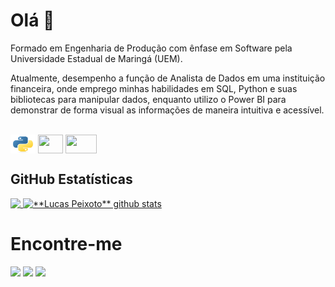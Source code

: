 # Olá 👋

 Formado em Engenharia de Produção com ênfase em Software pela Universidade Estadual de Maringá (UEM).

Atualmente, desempenho a função de Analista de Dados em uma instituição financeira, onde emprego minhas habilidades em SQL, Python e suas bibliotecas para manipular dados, enquanto utilizo o Power BI para demonstrar de forma visual as informações de maneira intuitiva e acessível.
 

  <div style="display: inline_block"><br>
  <img align="center" alt="Rafa-Python" height="30" width="40" src="https://raw.githubusercontent.com/devicons/devicon/master/icons/python/python-original.svg">
  <img align="center" alt="" height="30" width="40" src="https://user-images.githubusercontent.com/40461634/114240226-2f506580-9955-11eb-849b-e2a25117d681.png">
  <img align="center" alt="" height="30" width="50" src="https://github.com/marclelijveld/Power-BI-Icons/blob/main/SVG/Power-BI.svg">

    
</div>
  
   ##
   ## **GitHub Estatísticas**

<a href="https://github.com/Gurupreet">
  <img align="top" src="https://github-readme-stats.vercel.app/api/top-langs/?username=granado99&theme=dracula&line_height=40&hide_langs_below=1" />
</a>

<a href="https://github.com/Gurupreet">
 <img align="top" src="https://github-readme-stats.vercel.app/api?username=granado99&show_icons=true&theme=dracula&line_height=40" alt="**Lucas Peixoto** github stats"/>
</a>

<br>
  
  # Encontre-me
  <div> 
 <a href="https://api.whatsapp.com/send?phone=5514997768516&text=Ol%C3%A1%21+Lucas,%20tudo%20bem%20?&lang=pt_pt" alt="WhatsApp" target="_blank">
  <img src="https://img.shields.io/badge/-WhatsApp-25d366?style=flat-square&labelColor=25d366&logo=whatsapp&logoColor=white"/></a>
 <a href="https://www.instagram.com/henrique_granado/?hl=pt-br" target="_blank"><img src="https://img.shields.io/badge/-Instagram-DF0174?style=flat-square&labelColor=DF0174&logo=instagram&logoColor=white"/></a>
 <a href="https://www.linkedin.com/in/hgranado" target="_blank"><img src="https://img.shields.io/badge/-Linkedin-0e76a8?style=flat-square&logo=Linkedin&logoColor=white"/></a> 

  
</div>

### 



